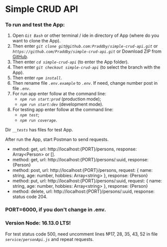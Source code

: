 # Simple CRUD API

### To run and test the App:

1. Open _`Git Bash`_ or other terminal / ide in directory of App (where do you want to clone the App).
2. Then enter _`git clone git@github.com:Praddby/simple-crud-api.git`_ or _`https://github.com/Praddby/simple-crud-api.git`_ or Download ZIP from [GitHub](https://github.com/Praddby/simple-crud-api).
3. Then enter _`cd simple-crud-api`_ (to enter the App folder).
4. Then enter _`git checkout simple-crud-api`_ (to select the branch with the App).
5. Then enter _`npm install`_.
6. Then rename file _`.env.example`_ to _`.env`_. If need, change number post in file _`.env`_.
7. For run app enter follow at the command line:
   - _`npm run start:prod`_ (production mode);
   - _`npm run start:dev`_ (development mode).
8. For testing app enter follow at the command line:
   - _`npm test`_;
   - _`npm run coverage`_.

Dir _`__tests`_ has files for test App.

After run the App, start Postman to send requests.

- method: get, url: http://localhost:{PORT}/persons, response: Array\<Person> or [].
- method: get, url: http://localhost:{PORT}/persons/:uuid, response: {Person}
- method: post, url: http://localhost:{PORT}/persons, request: { name: string, age: number, hobbies: Array\<string> }, response: {Person}
- method: put, url: http://localhost:{PORT}/persons/:uuid, request: { name: string, age: number, hobbies: Array\<string> }, response: {Person}
- method: delete, url: http://localhost:{PORT}/persons/:uuid, response: status code 204.

### PORT=6000, if you don't change in .env.

### Version Node: 16.13.0 LTS!

For test status code 500, need uncomment lines №17, 28, 35, 43, 52 in file _`service/personApi.js`_ and repeat requests.
